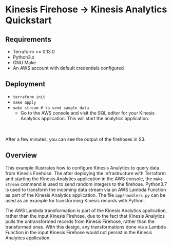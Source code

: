 # Kinesis Firehose -> Kinesis Analytics Quickstart

## Requirements
- Terraform >= 0.13.0
- Python3.x
- GNU Make
- An AWS account with default credentials configured

## Deployment
- `terraform init`
- `make apply`
- `make stream # to send sample data`
  - Go to the AWS console and visit the SQL editor for your Kinesis Analytics application.  This will start the analytics application.
<br>
<br>
After a few minutes, you can see the output of the firehoses in S3.

## Overview

This example illustrates how to configure Kinesis Analytics to query data from Kinesis Firehose.  The after deploying the infrastructure with Terraform and starting the Kinesis Analytics application in the AWS console, the `make stream` command is used to send random integers to the firehose.  Python3.7 is used to transform the incoming data stream via an AWS Lambda Function as part of the Kinesis Analytics application.  The file `app/handlers.py` can be used as an example for transforming Kinesis records with Python.

[](firehose-analytics-quickstart.png)

The AWS Lambda transformation is part of the Kinesis Analytics application, rather than the input Kinesis Firehose, due to the fact that Kinesis Analytics pulls the untransformed records from Kinesis Firehose, rather than the transformed ones.  With this design, any transformations done via a Lambda Function in the input Kinesis Firehose would not persist in the Kinesis Analytics application.
